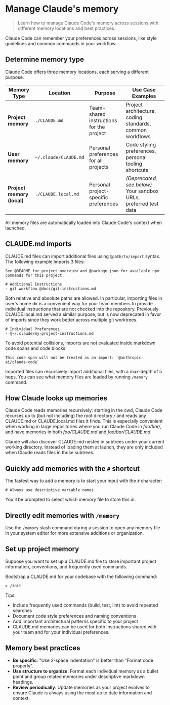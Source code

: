 # Manage Claude's memory

> Learn how to manage Claude Code's memory across sessions with different memory locations and best practices.

Claude Code can remember your preferences across sessions, like style guidelines and common commands in your workflow.

## Determine memory type

Claude Code offers three memory locations, each serving a different purpose:

| Memory Type                | Location              | Purpose                                  | Use Case Examples                                                |
| -------------------------- | --------------------- | ---------------------------------------- | ---------------------------------------------------------------- |
| **Project memory**         | `./CLAUDE.md`         | Team-shared instructions for the project | Project architecture, coding standards, common workflows         |
| **User memory**            | `~/.claude/CLAUDE.md` | Personal preferences for all projects    | Code styling preferences, personal tooling shortcuts             |
| **Project memory (local)** | `./CLAUDE.local.md`   | Personal project-specific preferences    | *(Deprecated, see below)* Your sandbox URLs, preferred test data |

All memory files are automatically loaded into Claude Code's context when launched.

## CLAUDE.md imports

CLAUDE.md files can import additional files using `@path/to/import` syntax. The following example imports 3 files:

```
See @README for project overview and @package.json for available npm commands for this project.

# Additional Instructions
- git workflow @docs/git-instructions.md
```

Both relative and absolute paths are allowed. In particular, importing files in user's home dir is a convenient way for your team members to provide individual instructions that are not checked into the repository. Previously CLAUDE.local.md served a similar purpose, but is now deprecated in favor of imports since they work better across multiple git worktrees.

```
# Individual Preferences
- @~/.claude/my-project-instructions.md
```

To avoid potential collisions, imports are not evaluated inside markdown code spans and code blocks.

```
This code span will not be treated as an import: `@anthropic-ai/claude-code`
```

Imported files can recursively import additional files, with a max-depth of 5 hops. You can see what memory files are loaded by running `/memory` command.

## How Claude looks up memories

Claude Code reads memories recursively: starting in the cwd, Claude Code recurses up to (but not including) the root directory */* and reads any CLAUDE.md or CLAUDE.local.md files it finds. This is especially convenient when working in large repositories where you run Claude Code in *foo/bar/*, and have memories in both *foo/CLAUDE.md* and *foo/bar/CLAUDE.md*.

Claude will also discover CLAUDE.md nested in subtrees under your current working directory. Instead of loading them at launch, they are only included when Claude reads files in those subtrees.

## Quickly add memories with the `#` shortcut

The fastest way to add a memory is to start your input with the `#` character:

```
# Always use descriptive variable names
```

You'll be prompted to select which memory file to store this in.

## Directly edit memories with `/memory`

Use the `/memory` slash command during a session to open any memory file in your system editor for more extensive additions or organization.

## Set up project memory

Suppose you want to set up a CLAUDE.md file to store important project information, conventions, and frequently used commands.

Bootstrap a CLAUDE.md for your codebase with the following command:

```
> /init 
```

<Tip>
  Tips:

  * Include frequently used commands (build, test, lint) to avoid repeated searches
  * Document code style preferences and naming conventions
  * Add important architectural patterns specific to your project
  * CLAUDE.md memories can be used for both instructions shared with your team and for your individual preferences.
</Tip>

## Memory best practices

* **Be specific**: "Use 2-space indentation" is better than "Format code properly".
* **Use structure to organize**: Format each individual memory as a bullet point and group related memories under descriptive markdown headings.
* **Review periodically**: Update memories as your project evolves to ensure Claude is always using the most up to date information and context.
